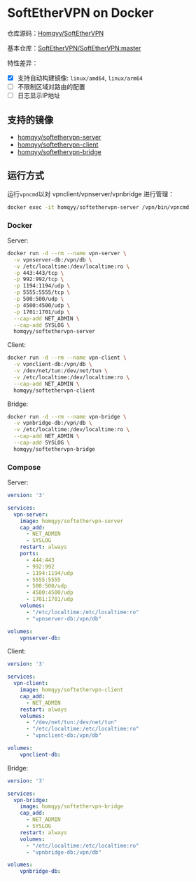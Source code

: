 # SoftEtherVPN on Docker

仓库源码：[Homqyy/SoftEtherVPN](https://github.com/Homqyy/SoftEtherVPN)

基本仓库：[SoftEtherVPN/SoftEtherVPN:master](https://github.com/SoftEtherVPN/SoftEtherVPN)

特性差异：

- [x] 支持自动构建镜像: `linux/amd64`, `linux/arm64`
- [ ] 不限制区域对路由的配置
- [ ] 日志显示IP地址

## 支持的镜像

- [homqyy/softethervpn-server](https://hub.docker.com/r/homqyy/softethervpn-server)
- [homqyy/softethervpn-client](https://hub.docker.com/r/homqyy/softethervpn-client)
- [homqyy/softethervpn-bridge](https://hub.docker.com/r/homqyy/softethervpn-bridge)

## 运行方式

运行`vpncmd`以对 vpnclient/vpnserver/vpnbridge 进行管理：

```bash
docker exec -it homqyy/softethervpn-server /vpn/bin/vpncmd
```

### Docker

Server:

```bash
docker run -d --rm --name vpn-server \
  -v vpnserver-db:/vpn/db \
  -v /etc/localtime:/dev/localtime:ro \
  -p 443:443/tcp \
  -p 992:992/tcp \
  -p 1194:1194/udp \
  -p 5555:5555/tcp \
  -p 500:500/udp \
  -p 4500:4500/udp \
  -p 1701:1701/udp \
  --cap-add NET_ADMIN \
  --cap-add SYSLOG \
  homqyy/softethervpn-server
```

Client:

```bash
docker run -d --rm --name vpn-client \
  -v vpnclient-db:/vpn/db \
  -v /dev/net/tun:/dev/net/tun \
  -v /etc/localtime:/dev/localtime:ro \
  --cap-add NET_ADMIN \
  homqyy/softethervpn-client
```

Bridge:

```bash
docker run -d --rm --name vpn-bridge \
  -v vpnbridge-db:/vpn/db \
  -v /etc/localtime:/dev/localtime:ro \
  --cap-add NET_ADMIN \
  --cap-add SYSLOG \
  homqyy/softethervpn-bridge
```

### Compose

Server:

```yml
version: '3'

services:
  vpn-server:
    image: homqyy/softethervpn-server
    cap_add:
      - NET_ADMIN
      - SYSLOG
    restart: always
    ports:
      - 444:443
      - 992:992
      - 1194:1194/udp
      - 5555:5555
      - 500:500/udp
      - 4500:4500/udp
      - 1701:1701/udp
    volumes:
      - "/etc/localtime:/etc/localtime:ro"
      - "vpnserver-db:/vpn/db"

volumes:
    vpnserver-db:
```

Client:

```yml
version: '3'

services:
  vpn-client:
    image: homqyy/softethervpn-client
    cap_add:
      - NET_ADMIN
    restart: always
    volumes:
      - "/dev/net/tun:/dev/net/tun"
      - "/etc/localtime:/etc/localtime:ro"
      - "vpnclient-db:/vpn/db"

volumes:
    vpnclient-db:
```

Bridge:

```yml
version: '3'

services:
  vpn-bridge:
    image: homqyy/softethervpn-bridge
    cap_add:
      - NET_ADMIN
      - SYSLOG
    restart: always
    volumes:
      - "/etc/localtime:/etc/localtime:ro"
      - "vpnbridge-db:/vpn/db"

volumes:
    vpnbridge-db:
```
